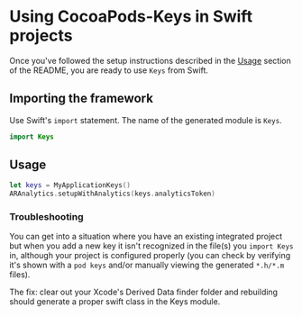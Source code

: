 # Using CocoaPods-Keys in Swift projects

Once you've followed the setup instructions described in the [Usage](README.md#usage)
section of the README, you are ready to use `Keys` from Swift.

## Importing the framework

Use Swift's `import` statement. The name of the generated
module is `Keys`.

```swift
import Keys
```

## Usage

```swift
let keys = MyApplicationKeys()
ARAnalytics.setupWithAnalytics(keys.analyticsToken)
```

### Troubleshooting

You can get into a situation where you have an existing integrated project but when you add a new key it isn't recognized in the file(s) you `import Keys` in, although your project is configured properly (you can check by verifying it's shown with a `pod keys` and/or manually viewing the generated `*.h/*.m` files). 

The fix: clear out your Xcode's Derived Data finder folder and rebuilding should generate a proper swift class in the Keys module.
